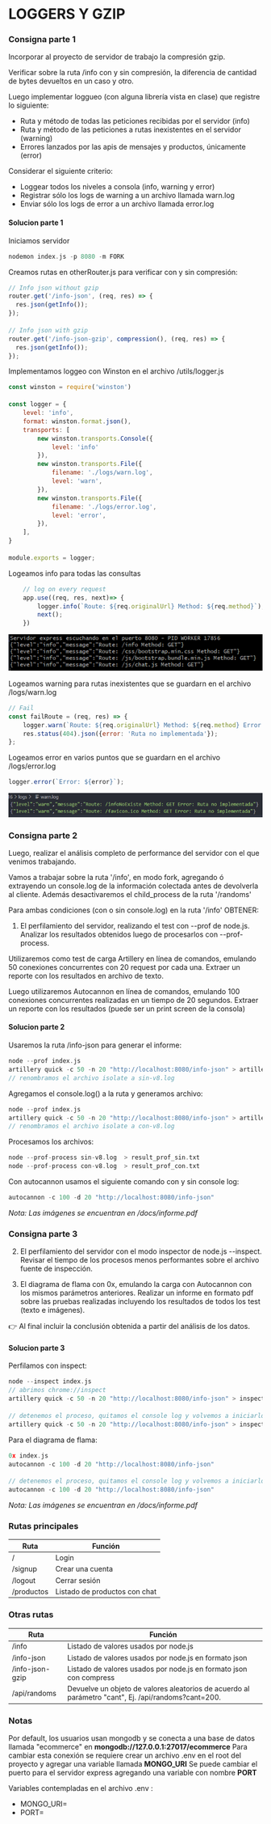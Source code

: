# LOGGERS Y GZIP

### Consigna parte 1
Incorporar al proyecto de servidor de trabajo la compresión gzip.

Verificar sobre la ruta /info con y sin compresión, la diferencia de cantidad de bytes devueltos en un caso y otro.

Luego implementar loggueo (con alguna librería vista en clase) que registre lo siguiente:
- Ruta y método de todas las peticiones recibidas por el servidor (info)
- Ruta y método de las peticiones a rutas inexistentes en el servidor (warning)
- Errores lanzados por las apis de mensajes y productos, únicamente (error)

Considerar el siguiente criterio:
- Loggear todos los niveles a consola (info, warning y error)
- Registrar sólo los logs de warning a un archivo llamada warn.log
- Enviar sólo los logs de error a un archivo llamada error.log

#### Solucion parte 1
Iniciamos servidor
```c
nodemon index.js -p 8080 -m FORK
```

Creamos rutas en otherRouter.js para verificar con y sin compresión:
```javascript
// Info json without gzip
router.get('/info-json', (req, res) => {
  res.json(getInfo());
});

// Info json with gzip
router.get('/info-json-gzip', compression(), (req, res) => {
  res.json(getInfo());
});
```

Implementamos loggeo con Winston en el archivo /utils/logger.js
```javascript
const winston = require('winston')

const logger = {
    level: 'info',
    format: winston.format.json(),
    transports: [
        new winston.transports.Console({ 
            level: 'info' 
        }),
        new winston.transports.File({
            filename: './logs/warn.log',
            level: 'warn',
        }),
        new winston.transports.File({
            filename: './logs/error.log',
            level: 'error',
        }),
    ],
}

module.exports = logger;
```

Logeamos info para todas las consultas
```javascript
    // log on every request
    app.use((req, res, next)=> {
        logger.info(`Route: ${req.originalUrl} Method: ${req.method}`);
        next();
    })
```

![Vista infoLogger](preview/log-info.png)

Logeamos warning para rutas inexistentes que se guardarn en el archivo /logs/warn.log
```javascript
// Fail
const failRoute = (req, res) => {
    logger.warn(`Route: ${req.originalUrl} Method: ${req.method} Error:${err}`);
    res.status(404).json({error: 'Ruta no implementada'});
};
```

Logeamos error en varios puntos que se guardarn en el archivo /logs/error.log
```javascript
logger.error(`Error: ${error}`);
```

![Vista infoLogger](preview/log-warn.png)


### Consigna parte 2

Luego, realizar el análisis completo de performance del servidor con el que venimos trabajando.

Vamos a trabajar sobre la ruta '/info', en modo fork, agregando ó extrayendo un console.log de la información colectada antes de devolverla al cliente. Además desactivaremos el child_process de la ruta '/randoms'

Para ambas condiciones (con o sin console.log) en la ruta '/info' OBTENER:
1. El perfilamiento del servidor, realizando el test con --prof de node.js. Analizar los resultados obtenidos luego de procesarlos con --prof-process.

Utilizaremos como test de carga Artillery en línea de comandos, emulando 50 conexiones concurrentes con 20 request por cada una. Extraer un reporte con los resultados en archivo de texto.

Luego utilizaremos Autocannon en línea de comandos, emulando 100 conexiones concurrentes realizadas en un tiempo de 20 segundos. Extraer un reporte con los resultados (puede ser un print screen de la consola)

#### Solucion parte 2

Usaremos la ruta /info-json para generar el informe:
```c
node --prof index.js
artillery quick -c 50 -n 20 "http://localhost:8080/info-json" > artillery_sin_console.txt
// renombramos el archivo isolate a sin-v8.log
```

Agregamos el console.log() a la ruta y generamos archivo:
```c
node --prof index.js
artillery quick -c 50 -n 20 "http://localhost:8080/info-json" > artillery_con_console.txt
// renombramos el archivo isolate a con-v8.log
```

Procesamos los archivos:
```c
node --prof-process sin-v8.log  > result_prof_sin.txt
node --prof-process con-v8.log  > result_prof_con.txt
```

Con autocannon usamos el siguiente comando con y sin console log:
```c
autocannon -c 100 -d 20 "http://localhost:8080/info-json"
```

*Nota: Las imágenes se encuentran en /docs/informe.pdf*

### Consigna parte 3

2. El perfilamiento del servidor con el modo inspector de node.js --inspect. Revisar el tiempo de los procesos menos performantes sobre el archivo fuente de inspección.

3. El diagrama de flama con 0x, emulando la carga con Autocannon con los mismos parámetros anteriores.
Realizar un informe en formato pdf sobre las pruebas realizadas incluyendo los resultados de todos los test (texto e imágenes).

👉 Al final incluir la conclusión obtenida a partir del análisis de los datos.

#### Solucion parte 3

Perfilamos con inspect:
```c
node --inspect index.js
// abrimos chrome://inspect
artillery quick -c 50 -n 20 "http://localhost:8080/info-json" > inspect_con_console.txt

// detenemos el proceso, quitamos el console log y volvemos a iniciarlo
artillery quick -c 50 -n 20 "http://localhost:8080/info-json" > inspect_sin_console.txt
```

Para el diagrama de flama:
```c
0x index.js
autocannon -c 100 -d 20 "http://localhost:8080/info-json"

// detenemos el proceso, quitamos el console log y volvemos a iniciarlo
autocannon -c 100 -d 20 "http://localhost:8080/info-json"
```

*Nota: Las imágenes se encuentran en /docs/informe.pdf*

### Rutas principales

| Ruta         | Función     |
|--------------|-----------|
| / | Login |
| /signup | Crear una cuenta |
| /logout | Cerrar sesión |
| /productos | Listado de productos con chat |

### Otras rutas
| Ruta         | Función     |
|--------------|-----------|
| /info | Listado de valores usados por node.js |
| /info-json | Listado de valores usados por node.js en formato json |
| /info-json-gzip | Listado de valores usados por node.js en formato json con compress|
| /api/randoms | Devuelve un objeto de valores aleatorios de acuerdo al parámetro "cant", Ej. /api/randoms?cant=200. |


### Notas
Por default, los usuarios usan mongodb y se conecta a una base de datos llamada "ecommerce" en **mongodb://127.0.0.1:27017/ecommerce**
Para cambiar esta conexión se requiere crear un archivo .env en el root del proyecto y agregar una variable llamada **MONGO_URI**
Se puede cambiar el puerto para el servidor express agregando una variable con nombre **PORT**

Variables contempladas en el archivo .env :
- MONGO_URI=
- PORT=
